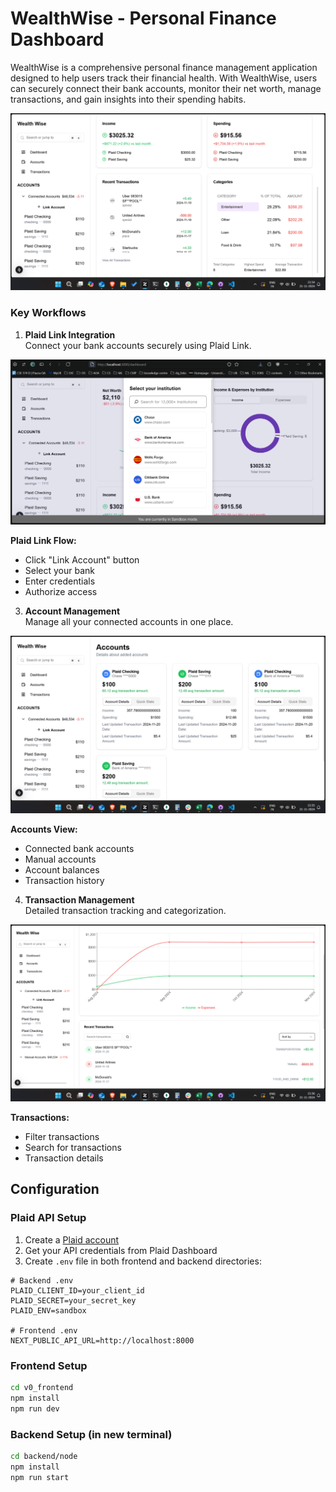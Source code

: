 # WealthWise - Personal Finance Dashboard

WealthWise is a comprehensive personal finance management application designed to help users track their financial health. With WealthWise, users can securely connect their bank accounts, monitor their net worth, manage transactions, and gain insights into their spending habits.

![Dashboard Overview](assets/dashboard.png)

### Key Workflows

1. **Plaid Link Integration**  
   Connect your bank accounts securely using Plaid Link.

![Plaid Link Flow](assets/plaid_link_flow1.png)

**Plaid Link Flow:**

- Click "Link Account" button
- Select your bank
- Enter credentials
- Authorize access

3. **Account Management**  
   Manage all your connected accounts in one place.

![Accounts View](assets/accounts.png)

**Accounts View:**

- Connected bank accounts
- Manual accounts
- Account balances
- Transaction history

4. **Transaction Management**  
   Detailed transaction tracking and categorization.

![Transactions](assets/transactions.png)

**Transactions:**

- Filter transactions
- Search for transactions
- Transaction details

## Configuration

### Plaid API Setup

1. Create a [Plaid account](https://dashboard.plaid.com/signup)
2. Get your API credentials from Plaid Dashboard
3. Create `.env` file in both frontend and backend directories:

```env
# Backend .env
PLAID_CLIENT_ID=your_client_id
PLAID_SECRET=your_secret_key
PLAID_ENV=sandbox

# Frontend .env
NEXT_PUBLIC_API_URL=http://localhost:8000
```

### Frontend Setup

```sh
cd v0_frontend
npm install
npm run dev
```

### Backend Setup (in new terminal)

```sh
cd backend/node
npm install
npm run start
```
